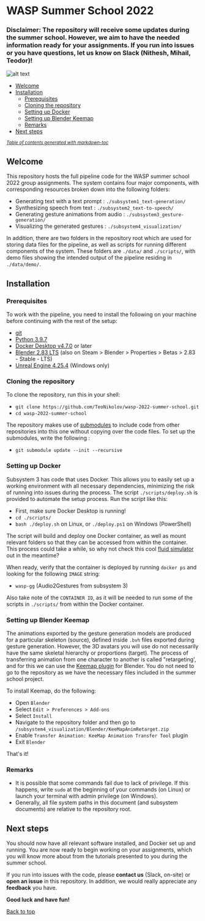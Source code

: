 # WASP Summer School 2022

### Disclaimer: The repository will receive some updates during the summer school. However, we aim to have the needed information ready for your assignments. If you run into issues or you have questions, let us know on Slack (Nithesh, Mihail, Teodor)!

![alt text](/docs/project-pipelin.png)

- [Welcome](#welcome)
- [Installation](#installation)
  * [Prerequisites](#prerequisites)
  * [Cloning the repository](#cloning-the-repository)
  * [Setting up Docker](#setting-up-docker)
  * [Setting up Blender Keemap](#setting-up-blender-keemap)
  * [Remarks](#remarks)
- [Next steps](#next-steps)

<small><i><a href='http://ecotrust-canada.github.io/markdown-toc/'>Table of contents generated with markdown-toc</a></i></small>


## Welcome

This repository hosts the full pipeline code for the WASP summer school 2022 group assignments. The system contains four major components, with corresponding resources broken down into the following folders:

- Generating text with a text prompt : `./subsystem1_text-generation/`
- Synthesizing speech from text : `./subsystem2_text-to-speech/`
- Generating gesture animations from audio : `./subsystem3_gesture-generation/`
- Visualizing the generated gestures : `./subsystem4_visualization/`
 
In addition, there are two folders in the repository root which are used for storing data files for the pipeline, as well as scripts for running different components of the system. These folders are `./data/` and `./scripts/`, with demo files showing the intended output of the pipeline residing in `./data/demo/`.

## Installation

### Prerequisites

To work with the pipeline, you need to install the following on your machine before continuing with the rest of the setup:

- [git](https://git-scm.com/downloads)
- [Python 3.9.7](https://www.python.org/downloads/release/python-397/)
- [Docker Desktop v4.7.0](https://docs.docker.com/get-docker/) or later
- [Blender 2.83 LTS](https://www.blender.org/download/releases/2-83/) (also on Steam > Blender > Properties > Betas > 2.83 - Stable - LTS)
- [Unreal Engine 4.25.4](https://www.unrealengine.com/en-US/download) (Windows only)

### Cloning the repository

To clone the repository, run this in your shell:

- `git clone https://github.com/TeoNikolov/wasp-2022-summer-school.git`
- `cd wasp-2022-summer-school`

The repository makes use of [submodules](https://git-scm.com/book/en/v2/Git-Tools-Submodules) to include code from other repositories into this one without copying over the code files. To set up the submodules, write the following :

- `git submodule update --init --recursive`

### Setting up Docker

Subsystem 3 has code that uses Docker. This allows you to easily set up a working environment with all necessary dependencies, minimizing the risk of running into issues during the process. The script `./scripts/deploy.sh` is provided to automate the setup process. Run the script like this:

- First, make sure Docker Desktop is running!
- `cd ./scripts/`
- `bash ./deploy.sh` on Linux, or `./deploy.ps1` on Windows (PowerShell)

The script will build and deploy one Docker container, as well as mount relevant folders so that they can be accessed from within the container. This process could take a while, so why not check this cool [fluid simulator](https://paveldogreat.github.io/WebGL-Fluid-Simulation/) out in the meantime?

When ready,  verify that the container is deployed by running `docker ps` and looking for the following `IMAGE` string:

- `wasp-gg` (Audio2Gestures from subsystem 3)

Also take note of the `CONTAINER ID`, as it will be needed to run some of the scripts in `./scripts/` from within the Docker container.

### Setting up Blender Keemap

The animations exported by the gesture generation models are produced for a particular skeleton (source), defined inside `.bvh` files exported during gesture generation. However, the 3D avatars you will use do not necessarily have the same skeletal hierarchy or proportions (target). The process of transferring animation from one character to another is called "retargeting', and for this we can use the [Keemap plugin](https://github.com/nkeeline/Keemap-Blender-Rig-ReTargeting-Addon)  for Blender. You do not need to go to the repository as we have the necessary files included in the summer school project.

To install Keemap, do the following:

- Open `Blender`
- Select `Edit > Preferences > Add-ons`
- Select `Install`
- Navigate to the repository folder and then go to `/subsystem4_visualization/Blender/KeeMapAnimRetarget.zip`
- Enable `Transfer Animation: KeeMap Animation Transfer Tool` plugin
- Exit `Blender`

That's it!

### Remarks

- It is possible that some commands fail due to lack of privilege. If this happens, write `sudo` at the beginning of your commands (on Linux) or launch your terminal with admin privilege (on Windows).
- Generally, all file system paths in this document (and subsystem documents) are relative to the repository root.

## Next steps

You should now have all relevant software installed, and Docker set up and running. You are now ready to begin working on your assignments, which you will know more about from the tutorials presented to you during the summer school.

If you run into issues with the code, please **contact us** (Slack, on-site) or **open an issue** in this repository. In addition, we would really appreciate any **feedback** you have.

**Good luck and have fun!**

[Back to top](#wasp-summer-school-2022)
